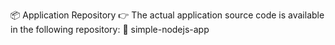 📦 Application Repository
👉 The actual application source code is available in the following repository:
🔗 simple-nodejs-app
